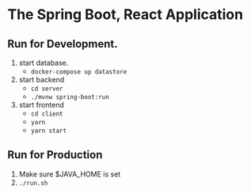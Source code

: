 # The Spring Boot, React Application

## Run for Development.

1. start database.
    - `docker-compose up datastore`
2. start backend
    - `cd server`
    - `./mvnw spring-boot:run`
3. start frontend
    - `cd client`
    - `yarn`
    - `yarn start`

## Run for Production

1. Make sure $JAVA_HOME is set
2. `./run.sh`

